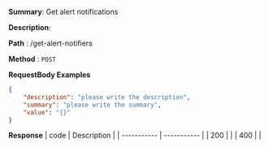**Summary**: Get alert notifications

**Description**: 

**Path** : /get-alert-notifiers

**Method** : `POST`



**RequestBody Examples** 

```json
{
    "description": "please write the description",
    "summary": "please write the summary",
    "value": "{}"
}
```

**Response**
| code      | Description |
| ----------- | ----------- |
|  200   |       |
|  400   |       |

